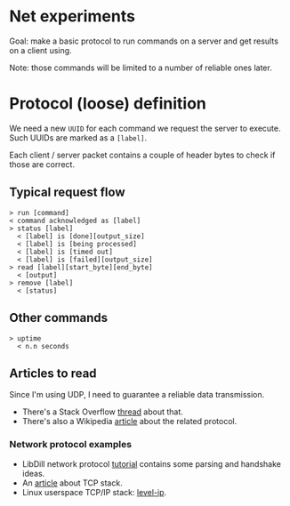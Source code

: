# Net experiments
Goal: make a basic protocol to run commands on a server and get results
on a client using.

Note: those commands will be limited to a number of reliable ones later.

# Protocol (loose) definition

We need a new `UUID` for each command we request the server to execute.
Such UUIDs are marked as a `[label]`.

Each client / server packet contains a couple of header bytes to check if
those are correct.

## Typical request flow

    > run [command]
    < command acknowledged as [label]
    > status [label]
      < [label] is [done][output_size]
      < [label] is [being processed]
      < [label] is [timed out]
      < [label] is [failed][output_size]
    > read [label][start_byte][end_byte]
      < [output]
    > remove [label]
      < [status]

## Other commands

    > uptime
      < n.n seconds

## Articles to read

Since I'm using UDP, I need to guarantee a reliable data transmission.

 * There's a Stack Overflow [thread](https://stackoverflow.com/questions/43390361/) about that.
 * There's also a Wikipedia [article](https://en.wikipedia.org/wiki/UDP-based_Data_Transfer_Protocol) about the related protocol.

### Network protocol examples

 * LibDill network protocol [tutorial](http://libdill.org/tutorial-protocol.html) contains some parsing and handshake ideas.
 * An [article](https://www.saminiir.com/lets-code-tcp-ip-stack-4-tcp-data-flow-socket-api/) about TCP stack.
 * Linux userspace TCP/IP stack: [level-ip](https://github.com/saminiir/level-ip).
